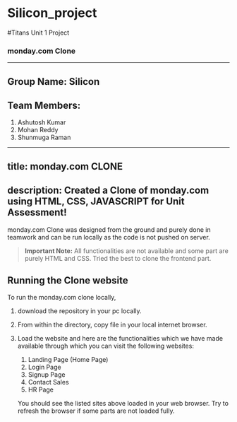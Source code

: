 # Silicon_project
#Titans Unit 1 Project
### monday.com Clone
---
Group Name: Silicon
---
Team Members:
---
1. Ashutosh Kumar
2. Mohan Reddy
3. Shunmuga Raman
---
title: monday.com CLONE
---
description: Created a Clone of monday.com using HTML, CSS, JAVASCRIPT for Unit Assessment!
---
monday.com Clone was designed from the ground and purely done in teamwork and can be run locally as the code is not pushed on server.

> **Important Note:** All functionalities are not available and some part are purely HTML and CSS. Tried the best to clone the frontend part.

## Running the Clone website

To run the monday.com clone locally, 

1.  download the repository in your pc locally.
2.  From within the directory, copy file in your local internet browser.
3.  Load the website and here are the functionalities which we have made available through which you can visit the following websites:
    1. Landing Page (Home Page)
    2. Login Page
    3. Signup Page
    4. Contact Sales
    5. HR Page

    You should see the listed sites above loaded in your web browser. Try to refresh the browser if some parts are not loaded fully. 
